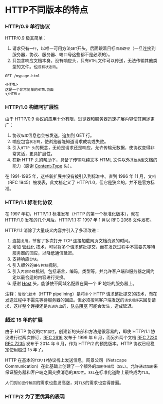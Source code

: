 # HTTP不同版本的特点

### HTTP/0.9 单行协议

HTTP/0.9 极其简单：

1. 请求只有`一行`，以唯一可用方法`GET`开头，后面跟着目标`资源路径`（一旦连接到服务器，协议、服务器、端口号这些都不是必须的）。
2. 只包含响应文档本身。没有响应头，只有`HTML`文件可以传送，无法传输其他类型的文件。也`没有状态码`。

```
GET /mypage.html

<HTML>
这是一个非常简单的HTML页面
</HTML>
```

### HTTP/1.0 构建可扩展性

由于 HTTP/0.9 协议的应用十分有限，浏览器和服务器迅速扩展内容使其用途更广：

1. 协议`版本`信息也会被发送，追加到 GET 行。
2. 响应包含`状态码`，使浏览器能知道请求成功或失败。
3. 引入`HTTP 头`的概念，无论是请求还是响应，允许传输元数据，使协议变得非常灵活，更具扩展性。
4. 在新 HTTP 头的帮助下，具备了传输除纯文本 HTML 文件以外`其他类型`文档的能力（感谢 [Content-Type](https://developer.mozilla.org/zh-CN/docs/Web/HTTP/Headers/Content-Type) 头）。

在 1991-1995 年，这些新扩展并没有被引入到标准中。直到 1996 年 11 月，文档（RFC 1945）被发表，此文档定义了 HTTP/1.0，但它是狭义的，并不是官方标准。

### HTTP/1.1 标准化协议

在 1997 年初，HTTP/1.1 标准发布（HTTP 的第一个标准化版本），就在 HTTP/1.0 发布的几个月后。HTTP/1.1 在 1997 年 1 月以 [RFC 2068](https://tools.ietf.org/html/rfc2068) 文件发布。

HTTP/1.1 消除了大量歧义内容并引入了多项改进：

1. 连接`复用`，节省了多次打开 TCP 连接加载网页文档资源的时间。
2. 增加 [管线化](https://zh.wikipedia.org/wiki/HTTP%E7%AE%A1%E7%B7%9A%E5%8C%96) 技术，可以将多个请求整批提交，而在发送过程中不需要先等待服务器的回应，以降低通信延迟。
3. 支持响应`分块`。
4. 引入额外的`缓存控制`机制。
5. 引入`内容协商`机制，包括语言，编码，类型等，并允许客户端和服务器之间约定以最合适的内容进行交换。
6. 感谢 [Host](https://developer.mozilla.org/zh-CN/docs/Web/HTTP/Headers/Host) 头，能够使不同域名配置在同一个 IP 地址的服务器上。

注释：`管线化技术`（HTTP pipelining）是将`多个` HTTP 请求整批提交的技术，而在发送过程中不需先等待服务器的回应。但必须按照客户端发送的`请求顺序`来回复请求，这样整个连接还是`先进先出`的，[队头阻塞](https://zh.wikipedia.org/wiki/%E9%98%9F%E5%A4%B4%E9%98%BB%E5%A1%9E) 可能会发生，造成延迟。

### 超过 15 年的扩展

由于 HTTP 协议的`可扩展性`，创建新的头部和方法是很容易的，即使 HTTP/1.1 协议进行过两次修订，[RFC 2616](https://tools.ietf.org/html/rfc2616) 发布于 1999 年 6 月，而另外两个文档 [RFC 7230](https://tools.ietf.org/html/rfc7230) [RFC 7235](https://tools.ietf.org/html/rfc7235) 发布于 2014 年 6 月，作为 HTTP/2 的预览版本。HTTP 协议已经稳定使用超过 15 年了。

HTTP 在基本的`TCP/IP`协议栈上发送信息，网景公司（Netscape Communication）在此基础上创建了一个额外的`加密传输层（SSL）`。允许`通过加密`来保证服务器和客户端之间交换消息的`真实性`。`SSL`在标准化道路上最终成为`TLS`。

人们对`加密传输层`的需求也愈发高涨，对`TLS`的需求也变得普遍。

### HTTP/2 为了更优异的表现

